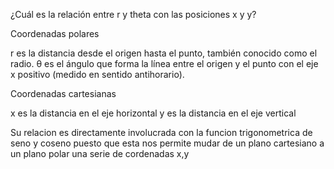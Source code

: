¿Cuál es la relación entre r y theta con las posiciones x y y?

Coordenadas polares 

r es la distancia desde el origen hasta el punto, también conocido como el radio.
θ es el ángulo que forma la línea entre el origen y el punto con el eje x positivo (medido en sentido antihorario).

Coordenadas cartesianas 

x es la distancia en el eje horizontal
y es la distancia en el eje vertical

Su relacion es directamente involucrada con la funcion trigonometrica de seno y coseno puesto que esta nos permite mudar de un plano cartesiano a un plano polar una serie de cordenadas x,y
